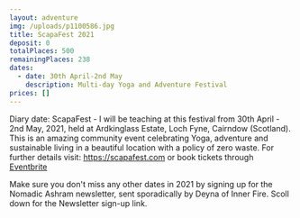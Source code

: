 ```yaml
---
layout: adventure
img: /uploads/p1100586.jpg
title: ScapaFest 2021
deposit: 0
totalPlaces: 500
remainingPlaces: 238
dates:
  - date: 30th April-2nd May
    description: Multi-day Yoga and Adventure Festival
prices: []
---
```



Diary date: ScapaFest - I will be teaching at this festival from 30th April - 2nd May, 2021, held at Ardkinglass Estate, Loch Fyne, Cairndow (Scotland). This is an amazing community event celebrating Yoga, adventure and sustainable living in a beautiful location with a policy of zero waste. For further details visit: <https://scapafest.com> or book tickets through [Eventbrite](https://www.eventbrite.co.uk/e/scapa-fest-2021-sustainable-living-in-action-festival-tickets-62040469715)

Make sure you don't miss any other dates in 2021 by signing up for the Nomadic Ashram newsletter, sent sporadically by Deyna of Inner Fire. Scoll down for the Newsletter sign-up link.